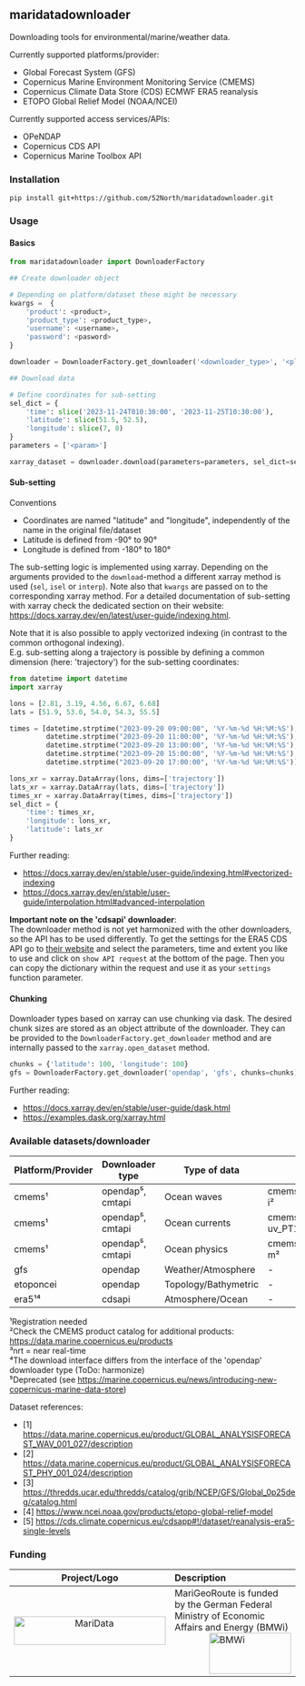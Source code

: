 ## maridatadownloader

Downloading tools for environmental/marine/weather data.

Currently supported platforms/provider:
 - Global Forecast System (GFS)
 - Copernicus Marine Environment Monitoring Service (CMEMS)
 - Copernicus Climate Data Store (CDS) ECMWF ERA5 reanalysis
 - ETOPO Global Relief Model (NOAA/NCEI)

Currently supported access services/APIs:
 - OPeNDAP
 - Copernicus CDS API
 - Copernicus Marine Toolbox API

### Installation

```
pip install git+https://github.com/52North/maridatadownloader.git
```

### Usage

#### Basics

```python
from maridatadownloader import DownloaderFactory

## Create downloader object

# Depending on platform/dataset these might be necessary
kwargs =  {
    'product': <product>,
    'product_type': <product_type>,
    'username': <username>,
    'password': <pasword>
}

downloader = DownloaderFactory.get_downloader('<downloader_type>', '<platform>', **kwargs)

## Download data

# Define coordinates for sub-setting
sel_dict = {
    'time': slice('2023-11-24T010:30:00', '2023-11-25T10:30:00'),
    'latitude': slice(51.5, 52.5),
    'longitude': slice(7, 8)
}
parameters = ['<param>']

xarray_dataset = downloader.download(parameters=parameters, sel_dict=sel_dict)
```

#### Sub-setting

Conventions
- Coordinates are named "latitude" and "longitude", independently of the name in the original file/dataset
- Latitude is defined from -90° to 90°
- Longitude is defined from -180° to 180°

The sub-setting logic is implemented using xarray. Depending on the arguments provided to the `download`-method a different xarray method is used (`sel`, `isel` or `interp`). Note also that `kwargs` are passed on to the corresponding xarray method. For a detailed documentation of sub-setting with xarray check the dedicated section on their website: https://docs.xarray.dev/en/latest/user-guide/indexing.html.

Note that it is also possible to apply vectorized indexing (in contrast to the common orthogonal indexing).  
E.g. sub-setting along a trajectory is possible by defining a common dimension (here: 'trajectory') for the sub-setting coordinates:

```python
from datetime import datetime
import xarray

lons = [2.81, 3.19, 4.56, 6.67, 6.68]
lats = [51.9, 53.0, 54.0, 54.3, 55.5]

times = [datetime.strptime("2023-09-20 09:00:00", '%Y-%m-%d %H:%M:%S'),
         datetime.strptime("2023-09-20 11:00:00", '%Y-%m-%d %H:%M:%S'),
         datetime.strptime("2023-09-20 13:00:00", '%Y-%m-%d %H:%M:%S'),
         datetime.strptime("2023-09-20 15:00:00", '%Y-%m-%d %H:%M:%S'),
         datetime.strptime("2023-09-20 17:00:00", '%Y-%m-%d %H:%M:%S')]

lons_xr = xarray.DataArray(lons, dims=['trajectory'])
lats_xr = xarray.DataArray(lats, dims=['trajectory'])
times_xr = xarray.DataArray(times, dims=['trajectory'])
sel_dict = {
    'time': times_xr,
    'longitude': lons_xr,
    'latitude': lats_xr
}
```

Further reading:
 - https://docs.xarray.dev/en/stable/user-guide/indexing.html#vectorized-indexing
 - https://docs.xarray.dev/en/stable/user-guide/interpolation.html#advanced-interpolation

**Important note on the 'cdsapi' downloader**:  
The downloader method is not yet harmonized with the other downloaders, so the API has to be used differently. To get the settings for the ERA5 CDS API go to [their website](https://cds.climate.copernicus.eu/cdsapp#!/dataset/reanalysis-era5-single-levels?tab=form) 
and select the parameters, time and extent you like to use and click on `show API request` at the bottom of the page. Then you can copy the dictionary within the request and use it as your `settings` function parameter.

#### Chunking

Downloader types based on xarray can use chunking via dask. The desired chunk sizes are stored as an object attribute of the downloader.
They can be provided to the `DownloaderFactory.get_downloader` method and are internally passed to the `xarray.open_dataset` method.

```python
chunks = {'latitude': 100, 'longitude': 100}
gfs = DownloaderFactory.get_downloader('opendap', 'gfs', chunks=chunks)
```

Further reading:
 - https://docs.xarray.dev/en/stable/user-guide/dask.html
 - https://examples.dask.org/xarray.html

### Available datasets/downloader

| Platform/Provider | Downloader type  | Type of data         | Product                                  | Product type | References |
|-------------------|------------------|----------------------|------------------------------------------|--------------|------------|
| cmems¹            | opendap⁵, cmtapi | Ocean waves          | cmems_mod_glo_wav_anfc_0.083deg_PT3H-i²  | nrt³         | [1]        |
| cmems¹            | opendap⁵, cmtapi | Ocean currents       | cmems_mod_glo_phy_anfc_merged-uv_PT1H-i² | nrt³         | [2]        |
| cmems¹            | opendap⁵, cmtapi | Ocean physics        | cmems_mod_glo_phy_anfc_0.083deg_PT1H-m²  | nrt³         | [2]        |
| gfs               | opendap          | Weather/Atmosphere   | -                                        | -            | [3]        |
| etoponcei         | opendap          | Topology/Bathymetric | -                                        | -            | [4]        |
| era5¹⁴            | cdsapi           | Atmosphere/Ocean     | -                                        | -            | [5]        |


¹Registration needed  
²Check the CMEMS product catalog for additional products: https://data.marine.copernicus.eu/products  
³nrt = near real-time  
⁴The download interface differs from the interface of the 'opendap' downloader type (ToDo: harmonize)  
⁵Deprecated (see https://marine.copernicus.eu/news/introducing-new-copernicus-marine-data-store)  

Dataset references:
- [1] https://data.marine.copernicus.eu/product/GLOBAL_ANALYSISFORECAST_WAV_001_027/description
- [2] https://data.marine.copernicus.eu/product/GLOBAL_ANALYSISFORECAST_PHY_001_024/description
- [3] https://thredds.ucar.edu/thredds/catalog/grib/NCEP/GFS/Global_0p25deg/catalog.html
- [4] https://www.ncei.noaa.gov/products/etopo-global-relief-model
- [5] https://cds.climate.copernicus.eu/cdsapp#!/dataset/reanalysis-era5-single-levels

### Funding

| Project/Logo | Description |
| :-------------: | :------------- |
| [<img alt="MariData" align="middle" width="267" height="50" src="https://52north.org/delivery/MariData/img/maridata_logo.png"/>](https://www.maridata.org/) | MariGeoRoute is funded by the German Federal Ministry of Economic Affairs and Energy (BMWi)[<img alt="BMWi" align="middle" width="144" height="72" src="https://52north.org/delivery/MariData/img/bmwi_logo_en.png" style="float:right"/>](https://www.bmvi.de/) |
